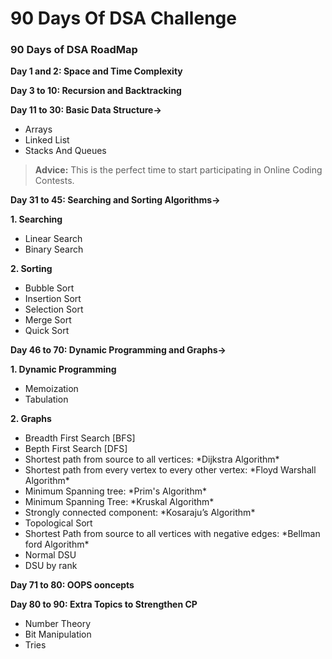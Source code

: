 # 90 Days Of DSA Challenge
### 90 Days of DSA RoadMap
**Day 1 and 2: Space and Time Complexity**  

**Day 3 to 10: Recursion and Backtracking**  

**Day 11 to 30: Basic Data Structure->**
<ul>  
  <li>Arrays</li>
  <li>Linked List</li>
  <li>Stacks And Queues</li>
</ul>   



> **Advice:** This is the perfect time to start participating in Online Coding Contests. <br>

**Day 31 to 45: Searching and Sorting Algorithms->**   

**1. Searching**
<ul>
  <li>Linear Search</li>
  <li>Binary Search</li>
  </ul>
  
**2. Sorting**
<ul>
  <li>Bubble Sort</li>
  <li>Insertion Sort</li>
  <li>Selection Sort</li>
  <li>Merge Sort</li>
  <li>Quick Sort</li>
</ul>
  
**Day 46 to 70: Dynamic Programming and Graphs->**   

**1. Dynamic Programming**
<ul>
  <li>Memoization</li>
  <li>Tabulation</li>
  </ul>
  
**2. Graphs**
<ul>
  <li>Breadth First Search [BFS]</li>  
  <li>Bepth First Search [DFS]</li> 
  <li>Shortest path from source to all vertices: *Dijkstra Algorithm*</li> 
  <li>Shortest path from every vertex to every other vertex: *Floyd Warshall Algorithm*</li> 
  <li>Minimum Spanning tree: *Prim's Algorithm*</li>
  <li>Minimum Spanning Tree: *Kruskal Algorithm*</li>  
  <li>Strongly connected component: *Kosaraju’s Algorithm* </li>
  <li>Topological Sort</li>  
  <li>Shortest Path from source to all vertices with negative edges: *Bellman ford Algorithm*</li>   
  <li>Normal DSU</li>   
  <li>DSU by rank</li>
</ul>

**Day 71 to 80: OOPS ooncepts**   

**Day 80 to 90: Extra Topics to Strengthen CP**  
<ul>  
  <li>Number Theory</li>
  <li>Bit Manipulation<//li>
  <li>Tries</li>
</ul>   

